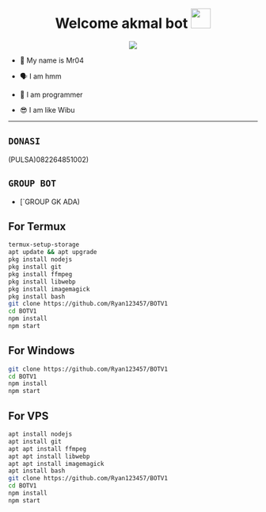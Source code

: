 <h1 align="center">Welcome akmal bot <img src="https://user-images.githubusercontent.com/1303154/88677602-1635ba80-d120-11ea-84d8-d263ba5fc3c0.gif" width="40px" alt=""><br></h1>
<p align="center">
<img src="https://i.ibb.co/YDYS80p/zero.jpg" />
</p>

<p align="center">

- 👼 My name is Mr04

- 🗣️ I am hmm

- 🔭 I am programmer
 
- 😎 I am like Wibu
</p>

------

## ```DONASI```

(PULSA)082264851002)

## ```GROUP BOT```

- [`GROUP GK ADA)

## For Termux
```bash
termux-setup-storage
apt update && apt upgrade
pkg install nodejs
pkg install git 
pkg install ffmpeg
pkg install libwebp 
pkg install imagemagick
pkg install bash
git clone https://github.com/Ryan123457/BOTV1
cd BOTV1
npm install
npm start
```
## For Windows
```bash
git clone https://github.com/Ryan123457/BOTV1
cd BOTV1
npm install
npm start
```
## For VPS
```bash
apt install nodejs 
apt install git 
apt apt install ffmpeg 
apt apt install libwebp 
apt apt install imagemagick
apt install bash
git clone https://github.com/Ryan123457/BOTV1
cd BOTV1
npm install
npm start
```

